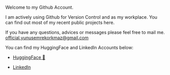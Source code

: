 Welcome to my Github Account. 

I am actively using Github for Version Control and as my workplace. You can find out most of my recent public projects here.

If you have any questions, advices or messages please feel free to mail me. 
[official.yunusemrekorkmaz@gmail.com](mailto:official.yunusemrekorkmaz@gmail.com)

You can find my HuggingFace and LinkedIn Accounts below:
- [HuggingFace 🤗](https://huggingface.co/dolphinium)

- [LinkedIn](https://www.linkedin.com/in/yunus-emre-korkmaz-1ba287208/) 


<!--
**dolphinium/dolphinium** is a ✨ _special_ ✨ repository because its `README.md` (this file) appears on your GitHub profile.

Here are some ideas to get you started:

- 🔭 I’m currently working on ...
- 🌱 I’m currently learning ...
- 👯 I’m looking to collaborate on ...
- 🤔 I’m looking for help with ...
- 💬 Ask me about ...
- 📫 How to reach me: ...
- 😄 Pronouns: ...
- ⚡ Fun fact: ...
-->
